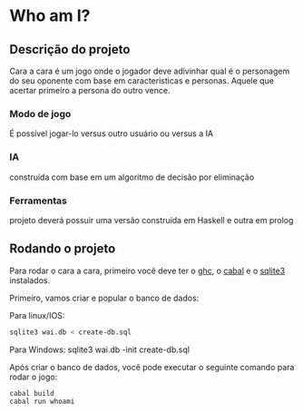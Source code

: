 # Who am I?

## Descrição do projeto
Cara a cara é um jogo onde o jogador deve adivinhar qual é o personagem do seu oponente com base em caracteristicas e personas. 
Aquele que acertar primeiro a persona do outro vence.

### Modo de jogo
É possível jogar-lo versus outro usuário ou versus a IA

### IA
construída com base em um algoritmo de decisão por eliminação

### Ferramentas
projeto deverá possuir uma versão construída em Haskell e outra em prolog


## Rodando o projeto
Para rodar o cara a cara, primeiro você deve ter o [ghc](https://www.haskell.org/ghc/download.html), o [cabal](https://www.haskell.org/cabal/) e o [sqlite3](https://www.sqlite.org/index.html) instalados.

Primeiro, vamos criar e popular o banco de dados:

Para linux/IOS:
```bash
sqlite3 wai.db < create-db.sql
```

Para Windows:
sqlite3 wai.db -init create-db.sql


Após criar o banco de dados, você pode executar o seguinte comando para rodar o jogo:

```bash
cabal build
cabal run whoami
```